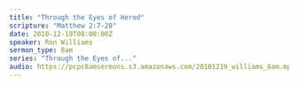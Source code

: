 ```yaml
---
title: "Through the Eyes of Herod"
scripture: "Matthew 2:7-20"
date: 2010-12-19T08:00:00Z
speaker: Ron Williams
sermon_type: 8am
series: "Through the Eyes of..."
audio: https://pcpc8amsermons.s3.amazonaws.com/20101219_williams_8am.mp3 
---
```



